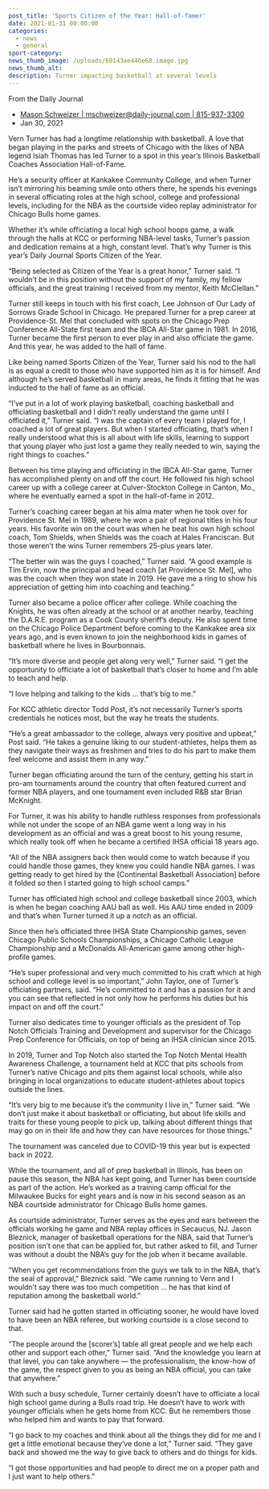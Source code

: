 ```yaml
---
post_title: 'Sports Citizen of the Year: Hall-of-famer'
date: 2021-01-31 00:00:00
categories:
  - news
  - general
sport-category:
news_thumb_image: /uploads/60143ae446e68.image.jpg
news_thumb_alt:
description: Turner impacting basketball at several levels
---
```


From the Daily Journal

* [Mason Schweizer \| mschweizer@daily-journal.com \| 815-937-3300](https://www.daily-journal.com/users/profile/MasonS)
* Jan 30, 2021

Vern Turner has had a longtime relationship with basketball. A love that began playing in the parks and streets of Chicago with the likes of NBA legend Isiah Thomas has led Turner to a spot in this year’s Illinois Basketball Coaches Association Hall-of-Fame.

He’s a security officer at Kankakee Community College, and when Turner isn’t mirroring his beaming smile onto others there, he spends his evenings in several officiating roles at the high school, college and professional levels, including for the NBA as the courtside video replay administrator for Chicago Bulls home games.

Whether it’s while officiating a local high school hoops game, a walk through the halls at KCC or performing NBA-level tasks, Turner’s passion and dedication remains at a high, constant level. That’s why Turner is this year’s Daily Journal Sports Citizen of the Year.

“Being selected as Citizen of the Year is a great honor,” Turner said. “I wouldn’t be in this position without the support of my family, my fellow officials, and the great training I received from my mentor, Keith McClellan.”

Turner still keeps in touch with his first coach, Lee Johnson of Our Lady of Sorrows Grade School in Chicago. He prepared Turner for a prep career at Providence-St. Mel that concluded with spots on the Chicago Prep Conference All-State first team and the IBCA All-Star game in 1981. In 2016, Turner became the first person to ever play in and also officiate the game. And this year, he was added to the hall of fame.

Like being named Sports Citizen of the Year, Turner said his nod to the hall is as equal a credit to those who have supported him as it is for himself. And although he’s served basketball in many areas, he finds it fitting that he was inducted to the hall of fame as an official.

“I’ve put in a lot of work playing basketball, coaching basketball and officiating basketball and I didn’t really understand the game until I officiated it,” Turner said. “I was the captain of every team I played for, I coached a lot of great players. But when I started officiating, that’s when I really understood what this is all about with life skills, learning to support that young player who just lost a game they really needed to win, saying the right things to coaches.”

Between his time playing and officiating in the IBCA All-Star game, Turner has accomplished plenty on and off the court. He followed his high school career up with a college career at Culver-Stockton College in Canton, Mo., where he eventually earned a spot in the hall-of-fame in 2012.

Turner’s coaching career began at his alma mater when he took over for Providence St. Mel in 1989, where he won a pair of regional titles in his four years. His favorite win on the court was when he beat his own high school coach, Tom Shields, when Shields was the coach at Hales Franciscan. But those weren’t the wins Turner remembers 25-plus years later.

“The better win was the guys I coached,” Turner said. “A good example is Tim Ervin, now the principal and head coach \[at Providence St. Mel\], who was the coach when they won state in 2019. He gave me a ring to show his appreciation of getting him into coaching and teaching.”

Turner also became a police officer after college. While coaching the Knights, he was often already at the school or at another nearby, teaching the D.A.R.E. program as a Cook County sheriff’s deputy. He also spent time on the Chicago Police Department before coming to the Kankakee area six years ago, and is even known to join the neighborhood kids in games of basketball where he lives in Bourbonnais.

“It’s more diverse and people get along very well,” Turner said. “I get the opportunity to officiate a lot of basketball that’s closer to home and I’m able to teach and help.

“I love helping and talking to the kids … that’s big to me.”

For KCC athletic director Todd Post, it’s not necessarily Turner’s sports credentials he notices most, but the way he treats the students.

“He’s a great ambassador to the college, always very positive and upbeat,” Post said. “He takes a genuine liking to our student-athletes, helps them as they navigate their ways as freshmen and tries to do his part to make them feel welcome and assist them in any way.”

Turner began officiating around the turn of the century, getting his start in pro-am tournaments around the country that often featured current and former NBA players, and one tournament even included R&B star Brian McKnight.

For Turner, it was his ability to handle ruthless responses from professionals while not under the scope of an NBA game went a long way in his development as an official and was a great boost to his young resume, which really took off when he became a certified IHSA official 18 years ago.

“All of the NBA assigners back then would come to watch because if you could handle those games, they knew you could handle NBA games. I was getting ready to get hired by the \[Continental Basketball Association\] before it folded so then I started going to high school camps.”

Turner has officiated high school and college basketball since 2003, which is when he began coaching AAU ball as well. His AAU time ended in 2009 and that’s when Turner turned it up a notch as an official.

Since then he’s officiated three IHSA State Championship games, seven Chicago Public Schools Championships, a Chicago Catholic League Championship and a McDonalds All-American game among other high-profile games.

“He’s super professional and very much committed to his craft which at high school and college level is so important,” John Taylor, one of Turner’s officiating partners, said. “He’s committed to it and has a passion for it and you can see that reflected in not only how he performs his duties but his impact on and off the court.”

Turner also dedicates time to younger officials as the president of Top Notch Officials Training and Development and supervisor for the Chicago Prep Conference for Officials, on top of being an IHSA clinician since 2015.

In 2019, Turner and Top Notch also started the Top Notch Mental Health Awareness Challenge, a tournament held at KCC that pits schools from Turner’s native Chicago and pits them against local schools, while also bringing in local organizations to educate student-athletes about topics outside the lines.

“It’s very big to me because it’s the community I live in,” Turner said. “We don’t just make it about basketball or officiating, but about life skills and traits for these young people to pick up, talking about different things that may go on in their life and how they can have resources for those things.”

The tournament was canceled due to COVID-19 this year but is expected back in 2022.

While the tournament, and all of prep basketball in Illinois, has been on pause this season, the NBA has kept going, and Turner has been courtside as part of the action. He’s worked as a training camp official for the Milwaukee Bucks for eight years and is now in his second season as an NBA courtside administrator for Chicago Bulls home games.

As courtside administrator, Turner serves as the eyes and ears between the officials working he game and NBA replay offices in Secaucus, NJ. Jason Bleznick, manager of basketball operations for the NBA, said that Turner’s position isn’t one that can be applied for, but rather asked to fill, and Turner was without a doubt the NBA’s guy for the job when it became available.

“When you get recommendations from the guys we talk to in the NBA, that’s the seal of approval,” Bleznick said. “We came running to Vern and I wouldn’t say there was too much competition ... he has that kind of reputation among the basketball world.”

Turner said had he gotten started in officiating sooner, he would have loved to have been an NBA referee, but working courtside is a close second to that.

“The people around the \[scorer’s\] table all great people and we help each other and support each other,” Turner said. “And the knowledge you learn at that level, you can take anywhere — the professionalism, the know-how of the game, the respect given to you as being an NBA official, you can take that anywhere.”

With such a busy schedule, Turner certainly doesn’t have to officiate a local high school game during a Bulls road trip. He doesn’t have to work with younger officials when he gets home from KCC. But he remembers those who helped him and wants to pay that forward.

“I go back to my coaches and think about all the things they did for me and I get a little emotional because they’ve done a lot,” Turner said. “They gave back and showed me the way to give back to others and do things for kids.

“I got those opportunities and had people to direct me on a proper path and I just want to help others.”
